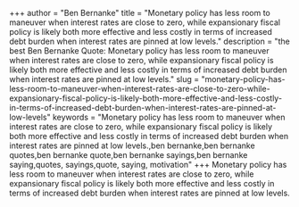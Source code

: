 +++
author = "Ben Bernanke"
title = "Monetary policy has less room to maneuver when interest rates are close to zero, while expansionary fiscal policy is likely both more effective and less costly in terms of increased debt burden when interest rates are pinned at low levels."
description = "the best Ben Bernanke Quote: Monetary policy has less room to maneuver when interest rates are close to zero, while expansionary fiscal policy is likely both more effective and less costly in terms of increased debt burden when interest rates are pinned at low levels."
slug = "monetary-policy-has-less-room-to-maneuver-when-interest-rates-are-close-to-zero-while-expansionary-fiscal-policy-is-likely-both-more-effective-and-less-costly-in-terms-of-increased-debt-burden-when-interest-rates-are-pinned-at-low-levels"
keywords = "Monetary policy has less room to maneuver when interest rates are close to zero, while expansionary fiscal policy is likely both more effective and less costly in terms of increased debt burden when interest rates are pinned at low levels.,ben bernanke,ben bernanke quotes,ben bernanke quote,ben bernanke sayings,ben bernanke saying,quotes, sayings,quote, saying, motivation"
+++
Monetary policy has less room to maneuver when interest rates are close to zero, while expansionary fiscal policy is likely both more effective and less costly in terms of increased debt burden when interest rates are pinned at low levels.
